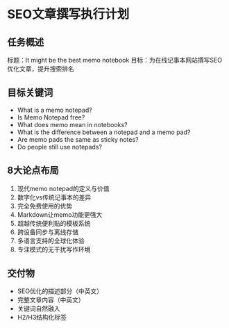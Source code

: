 # SEO文章撰写执行计划

## 任务概述
标题：It might be the best memo notebook
目标：为在线记事本网站撰写SEO优化文章，提升搜索排名

## 目标关键词
- What is a memo notepad?
- Is Memo Notepad free?
- What does memo mean in notebooks?
- What is the difference between a notepad and a memo pad?
- Are memo pads the same as sticky notes?
- Do people still use notepads?

## 8大论点布局
1. 现代memo notepad的定义与价值
2. 数字化vs传统记事本的差异
3. 完全免费使用的优势
4. Markdown让memo功能更强大
5. 超越传统便利贴的模板系统
6. 跨设备同步与离线存储
7. 多语言支持的全球化体验
8. 专注模式的无干扰写作环境

## 交付物
- SEO优化的描述部分（中英文）
- 完整文章内容（中英文）
- 关键词自然融入
- H2/H3结构化标签